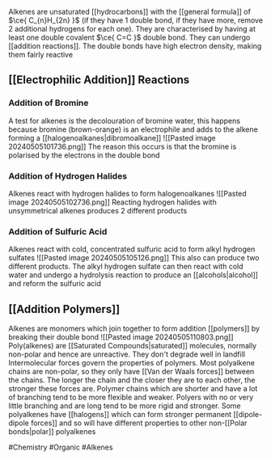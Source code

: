 Alkenes are unsaturated [[hydrocarbons]] with the [[general formula]] of $\ce{ C_{n}H_{2n} }$ (if they have 1 double bond, if they have more, remove 2 additional hydrogens for each one). They are characterised by having at least one double covalent $\ce{ C=C }$ double bond. They can undergo [[addition reactions]]. The double bonds have high electron density, making them fairly reactive 
## [[Electrophilic Addition]] Reactions
### Addition of Bromine
A test for alkenes is the decolouration of bromine water, this happens because bromine (brown-orange) is an electrophile and adds to the alkene forming a [[halogenoalkanes|dibromoalkane]]
![[Pasted image 20240505101736.png]]
The reason this occurs is that the bromine is polarised by the electrons in the double bond
### Addition of Hydrogen Halides
Alkenes react with hydrogen halides to form halogenoalkanes
![[Pasted image 20240505102736.png]]
Reacting hydrogen halides with unsymmetrical alkenes produces 2 different products
### Addition of Sulfuric Acid
Alkenes react with cold, concentrated sulfuric acid to form alkyl hydrogen sulfates
![[Pasted image 20240505105126.png]]
This also can produce two different products. The alkyl hydrogen sulfate can then react with cold water and undergo a hydrolysis reaction to produce an [[alcohols|alcohol]] and reform the sulfuric acid
## [[Addition Polymers]]
Alkenes are monomers which join together to form addition [[polymers]] by breaking their double bond
![[Pasted image 20240505110803.png]]
Poly(alkenes) are [[Saturated Compounds|saturated]] molecules, normally non-polar and hence are unreactive. They don't degrade well in landfill
Intermolecular forces govern the properties of polymers. Most polyalkene chains are non-polar, so they only have [[Van der Waals forces]] between the chains. The longer the chain and the closer they are to each other, the stronger these forces are. Polymer chains which are shorter and have a lot of branching tend to be more flexible and weaker. Polyers with no or very little branching and are long tend to be more rigid and stronger. Some polyalkenes have [[halogens]] which can form stronger permanent [[dipole-dipole forces]] and so will have different properties to other non-[[Polar bonds|polar]] polyalkenes

#Chemistry #Organic #Alkenes 